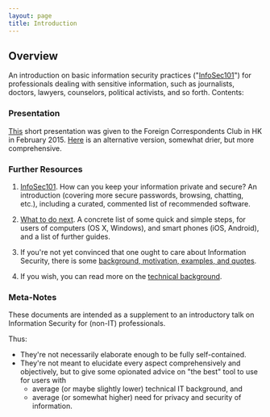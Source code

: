 ```yaml
---
layout: page
title: Introduction
---
```


## Overview

An introduction on basic information security practices ("[InfoSec101](p1-InfoSec101)") for professionals dealing with sensitive information, such as journalists, doctors, lawyers, counselors, political activists, and so forth. Contents:


### Presentation
[This](public/presentations/short-InfoSec101-FCC.pdf) short presentation was given to the Foreign Correspondents Club in HK in February 2015. [Here](public/presentations/InfoSec101-Presentation-FCC-2015-02-26.pdf) is an alternative version, somewhat drier, but more comprehensive.

### Further Resources

1. [InfoSec101](p1-InfoSec101). How can you keep your information private and secure? An introduction (covering more secure passwords, browsing, chatting, etc.), including a curated, commented list of recommended software. 

2. [What to do next](p2-WhatToDoNext). A concrete list of some quick and simple steps, for users of computers (OS X, Windows), and smart phones (iOS, Android), and a list of further guides.

3. If you're not yet convinced that one ought to care about Information Security, there is some [background, motivation, examples, and quotes](p3-Motivation). 

4. If you wish, you can read more on the [technical background](p4-TechnicalBackground).


### Meta-Notes
These documents are intended as a supplement to an introductory talk on Information Security for (non-IT) professionals.

Thus: 

- They're not necessarily elaborate enough to be fully self-contained.
- They're not meant to elucidate every aspect comprehensively and objectively, but to give some opionated advice on "the best" tool to use for users with
    - average (or maybe slightly lower) technical IT background, and
    - average (or somewhat higher) need for privacy and security of information.
